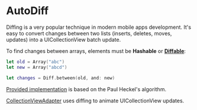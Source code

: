 # AutoDiff

Diffing is a very popular technique in modern mobile apps development.
It's easy to convert changes between two lists (inserts, deletes, moves, updates) into a UICollectionView batch update.

To find changes between arrays, elements must be **Hashable** or **[Diffable](../Sources/Diff/Diff.swift)**:

```swift
let old = Array("abc")
let new = Array("abcd")

let changes = Diff.between(old, and: new)
```

[Provided implementation](../Sources/Diff/Diff.swift) is based on the Paul Heckel's algorithm.

[CollectionViewAdapter](list_view.md) uses diffing to animate UICollectionView updates.
